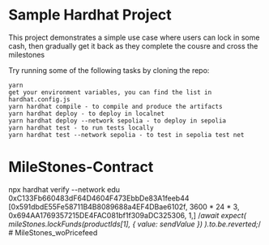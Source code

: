 # Sample Hardhat Project

This project demonstrates a simple use case where users can lock in some cash, then gradually get it back as they complete the cousre and cross the milestones

Try running some of the following tasks by cloning the repo:

```shell
yarn
get your environment variables, you can find the list in hardhat.config.js
yarn hardhat compile - to compile and produce the artifacts
yarn hardhat deploy - to deploy in localnet
yarn hardhat deploy --network sepolia - to deploy in sepolia
yarn hardhat test - to run tests locally
yarn hardhat test --network sepolia - to test in sepolia test net
```

# MileStones-Contract

npx hardhat verify
--network edu
0xC133Fb660483dF64D4604F473EbbDe83A1feeb44
[0x591dbdE55Fe58711B4B8089688a4EF4DBae6102f,
3600 * 24 * 3,
0x694AA1769357215DE4FAC081bf1f309aDC325306,
1,]
/_await expect(
mileStones.lockFunds(productIds[1], { value: sendValue })
).to.be.reverted;_/
#   M i l e S t o n e s _ w o P r i c e f e e d 
 
 

